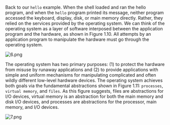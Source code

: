 
Back to our `hello` example. When the shell loaded and ran the hello program, and when the `hello` program printed its message, neither program accessed the keyboard, display, disk, or main memory directly. Rather, they relied on the services provided by the operating system. We can think of the operating system as a layer of software interposed between the application program and the hardware, as shown in Figure 1.10. All attempts by an application program to manipulate the hardware must go through the operating system.

![6.png](6.png)

The operating system has two primary purposes: (1) to protect the hardware from misuse by runaway applications and (2) to provide applications with simple and uniform mechanisms for manipulating complicated and often wildly different low-level hardware devices. The operating system achieves both goals via the fundamental abstractions shown in Figure 1.11: `processes`, `virtual memory`, and `files`. As this figure suggests, files are abstractions for I/O devices, virtual memory is an abstraction for both the main memory and disk I/O devices, and processes are abstractions for the processor, main memory, and I/O devices. 

![7.png](7.png)